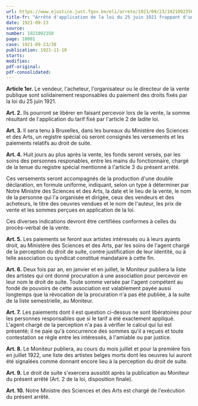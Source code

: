 ```yaml
---
url: https://www.ejustice.just.fgov.be/eli/arrete/1921/09/23/1921092350/justel
title-fr: "Arrêté d'application de la loi du 25 juin 1921 frappant d'un droit les ventes publiques d'oeuvres d'art, au bénéfice des artistes auteurs des oeuvres vendues."
date: 1921-09-23
source:
number: 1921092350
page: 10001
case: 1921-09-23/30
publication: 1921-11-10
starts:
modifies:
pdf-original:
pdf-consolidated:
---
```


**Article 1er.** Le vendeur, l'acheteur, l'organisateur ou le directeur de la vente publique sont solidairement responsables du paiement des droits fixés par la loi du 25 juin 1921.

**Art. 2.** Ils pourront se libérer en faisant percevoir lors de la vente, la somme résultant de l'application du tarif fixé par l'article 2 de ladite loi.

**Art. 3.** Il sera tenu à Bruxelles, dans les bureaux du Ministère des Sciences et des Arts, un registre spécial où seront consignés les versements et les paiements relatifs au droit de suite.

**Art. 4.** Huit jours au plus après la vente, les fonds seront versés, par les soins des personnes responables, entre les mains du fonctionnaire, chargé de la tenue du registre spécial mentionné à l'article 3 du présent arrêté.

Ces versements seront accompagnés de la production d'une double déclaration, en formule uniforme, indiquant, selon un type à déterminer par Notre Ministre des Sciences et des Arts, la date et le lieu de la vente, le nom de la personne qui l'a organisée et dirigée, ceux des vendeurs et des acheteurs, le titre des oeuvres vendues et le nom de l'auteur, les prix de vente et les sommes perçues en application de la loi.

Ces diverses indications devront être certifiées conformes à celles du procès-verbal de la vente.

**Art. 5.** Les paiements se feront aux artistes intéressés ou à leurs ayants droit, au Ministère des Sciences et des Arts, par les soins de l'agent chargé de la perception du droit de suite, contre justification de leur identité, ou à telle association ou syndicat constitué mandataire à cette fin.

**Art. 6.** Deux fois par an, en janvier et en juillet, le Moniteur publiera la liste des artistes qui ont donné procuration à une association pour percevoir en leur nom le droit de suite. Toute somme versée par l'agent compétent au fondé de pouvoirs de cette association est valablement payée aussi longtemps que la révocation de la procuration n'a pas été publiée, à la suite de la liste semestrielle, au Moniteur.

**Art. 7.** Les paiements dont il est question ci-dessus ne sont libératoires pour les personnes responsables que si le tarif a été exactement appliqué. L'agent chargé de la perception n'a pas à vérifier le calcul qui lui est présenté; il ne paie qu'à concurrence des sommes qu'il a reçues et toute contestation se règle entre les intéressés, à l'amiable ou par justice.

**Art. 8.** Le Moniteur publiera, au cours du mois juillet et pour la première fois en juillet 1922, une liste des artistes belges morts dont les oeuvres lui auront été signalées comme donnant encore lieu à la perception du droit de suite.

**Art. 9.** Le droit de suite s'exercera aussitôt après la publication au Moniteur du présent arrêté (Art. 2 de la loi, disposition finale).

**Art. 10.** Notre Ministre des Sciences et des Arts est chargé de l'exécution du présent arrêté.
